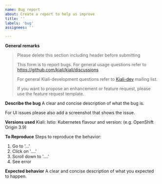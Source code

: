 ```yaml
---
name: Bug report
about: Create a report to help us improve
title: ''
labels: 'bug'
assignees: ''

---
```


**General remarks**

> Please delete this section including header before submitting
>
> This form is to report bugs. For general usage questions refer to 
>       https://github.com/kiali/kiali/discussions
>
> For general Kiali-development questions refer to 
>       [Kiali-dev](https://groups.google.com/forum/#!forum/kiali-dev) mailing list.
>
> If you want to propose an enhancement or feature request, please use the feature request template.


**Describe the bug**
A clear and concise description of what the bug is.

For UI issues please also add a screenshot that shows the issue.

**Versions used**
Kiali:
Istio:
Kubernetes flavour and version: (e.g. OpenShift Origin 3.9)

**To Reproduce**
Steps to reproduce the behavior:
1. Go to '...'
2. Click on '....'
3. Scroll down to '....'
4. See error

**Expected behavior**
A clear and concise description of what you expected to happen.
